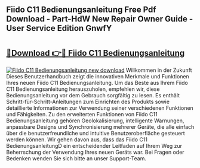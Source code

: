 ## Fiido C11 Bedienungsanleitung Free Pdf Download - Part-HdW New Repair Owner Guide - User Service Edition GnwfY

# <h2><a href="http://df4euv.blite.top/?on=Fiido+C11+Bedienungsanleitung">🔗Download 👉🔴 Fiido C11 Bedienungsanleitung</a></h2>

[![Fiido C11 Bedienungsanleitung new download](https://i.imgur.com/lujVjoI.png)](http://df4euv.blite.top/?on=Fiido+C11+Bedienungsanleitung)
Willkommen in der Zukunft Dieses Benutzerhandbuch zeigt die innovativen Merkmale und Funktionen Ihres neuen Fiido C11 Bedienungsanleitung. Um das Beste aus Ihrem Fiido C11 Bedienungsanleitung herauszuholen, empfehlen wir, diese Bedienungsanleitung vor dem Gebrauch sorgfältig zu lesen. Es enthält Schritt-für-Schritt-Anleitungen zum Einrichten des Produkts sowie detaillierte Informationen zur Verwendung seiner verschiedenen Funktionen und Fähigkeiten. Zu den erweiterten Funktionen von Fiido C11 Bedienungsanleitung gehören Geolokalisierung, intelligente Warnungen, anpassbare Designs und Synchronisierung mehrerer Geräte, die alle einfach über die benutzerfreundliche und intuitive Benutzeroberfläche gesteuert werden können. Wir gehen davon aus, dass das Fiido C11 BedienungsanleitungD ein entscheidender Leitfaden auf Ihrem Weg zur Beherrschung der Verwendung Ihres neuen Geräts war. Bei Fragen oder Bedenken wenden Sie sich bitte an unser Support-Team.
